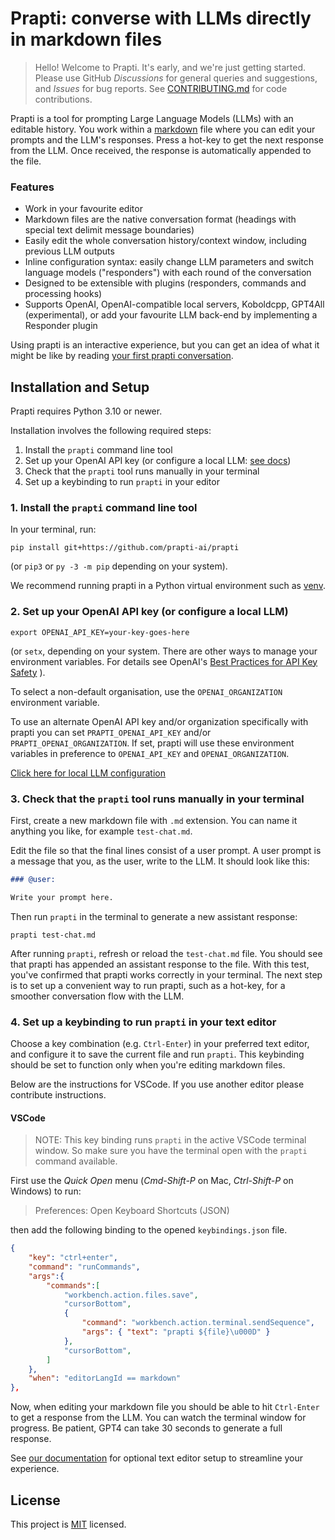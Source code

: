 # Prapti: converse with LLMs directly in markdown files

> Hello! Welcome to Prapti. It's early, and we're just getting started. Please use GitHub *Discussions* for general queries and suggestions, and *Issues* for bug reports. See [CONTRIBUTING.md](CONTRIBUTING.md) for code contributions.

Prapti is a tool for prompting Large Language Models (LLMs) with an editable history. You work within a [markdown](https://www.markdownguide.org/) file where you can edit your prompts and the LLM's responses. Press a hot-key to get the next response from the LLM. Once received, the response is automatically appended to the file.

### Features

- Work in your favourite editor
- Markdown files are the native conversation format (headings with special text delimit message boundaries)
- Easily edit the whole conversation history/context window, including previous LLM outputs
- Inline configuration syntax: easily change LLM parameters and switch language models ("responders") with each round of the conversation
- Designed to be extensible with plugins (responders, commands and processing hooks)
- Supports OpenAI, OpenAI-compatible local servers, Koboldcpp, GPT4All (experimental), or add your favourite LLM back-end by implementing a Responder plugin

Using prapti is an interactive experience, but you can get an idea of what it might be like by reading [your first prapti conversation](start_here.md).

## Installation and Setup

Prapti requires Python 3.10 or newer.

Installation involves the following required steps:

1. Install the `prapti` command line tool
2. Set up your OpenAI API key (or configure a local LLM: [see docs](docs/local_llms.md))
3. Check that the `prapti` tool runs manually in your terminal
4. Set up a keybinding to run `prapti` in your editor

### 1. Install the `prapti` command line tool

In your terminal, run:

```
pip install git+https://github.com/prapti-ai/prapti
```

(or `pip3` or `py -3 -m pip` depending on your system).

We recommend running prapti in a Python virtual environment such as
[venv](https://docs.python.org/3/tutorial/venv.html).

### 2. Set up your OpenAI API key (or configure a local LLM)

```
export OPENAI_API_KEY=your-key-goes-here
```

(or `setx`, depending on your system. There are other ways to manage your environment variables. For details see OpenAI's [Best Practices for API Key Safety](https://help.openai.com/en/articles/5112595-best-practices-for-api-key-safety) ).

To select a non-default organisation, use the `OPENAI_ORGANIZATION` environment variable.

To use an alternate OpenAI API key and/or organization specifically with prapti you can set `PRAPTI_OPENAI_API_KEY` and/or `PRAPTI_OPENAI_ORGANIZATION`. If set, prapti will use these environment variables in preference to `OPENAI_API_KEY` and `OPENAI_ORGANIZATION`.

[Click here for local LLM configuration](docs/local_llms.md)

### 3. Check that the `prapti` tool runs manually in your terminal

First, create a new markdown file with `.md` extension. You can name it anything you like, for example `test-chat.md`.

Edit the file so that the final lines consist of a user prompt. A user prompt is a message that you, as the user, write to the LLM. It should look like this:

```markdown:test-chat.md
### @user:

Write your prompt here.
```

Then run `prapti` in the terminal to generate a new assistant response:

```
prapti test-chat.md
```

After running `prapti`, refresh or reload the `test-chat.md` file. You should see that prapti has appended an assistant response to the file. With this test, you've confirmed that prapti works correctly in your terminal. The next step is to set up a convenient way to run prapti, such as a hot-key, for a smoother conversation flow with the LLM.

### 4. Set up a keybinding to run `prapti` in your text editor

Choose a key combination (e.g. `Ctrl-Enter`) in your preferred text editor, and configure it to save the current file and run `prapti`. This keybinding should be set to function only when you're editing markdown files.

Below are the instructions for VSCode. If you use another editor please contribute instructions.

#### VSCode

> NOTE: This key binding runs `prapti` in the active VSCode terminal window. So make sure you have the terminal open with the `prapti` command available.

First use the *Quick Open* menu (*Cmd-Shift-P* on Mac, *Ctrl-Shift-P* on Windows) to run:

> Preferences: Open Keyboard Shortcuts (JSON)

then add the following binding to the opened `keybindings.json` file.

```json
{
    "key": "ctrl+enter",
    "command": "runCommands",
    "args":{
        "commands":[
            "workbench.action.files.save",
            "cursorBottom",
            {
                "command": "workbench.action.terminal.sendSequence",
                "args": { "text": "prapti ${file}\u000D" }
            },
            "cursorBottom",
        ]
    },
    "when": "editorLangId == markdown"
},
```

Now, when editing your markdown file you should be able to hit `Ctrl-Enter` to get a response from the LLM. You can watch the terminal window for progress. Be patient, GPT4 can take 30 seconds to generate a full response.

See [our documentation](docs/editor_tweaks.md) for optional text editor setup to streamline your experience.

## License

This project is [MIT](LICENSE) licensed.
